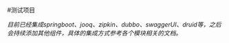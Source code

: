 #测试项目

*目前已经集成springboot、jooq、zipkin、dubbo、swaggerUI、druid等，之后会持续添加其他组件，具体的集成方式参考各个模块相关的文档。*









